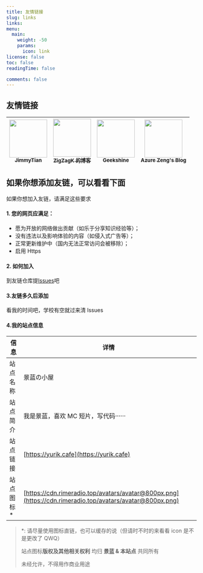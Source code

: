 ```yaml
---
title: 友情链接
slug: links
links:
menu:
  main:
    weight: -50
    params:
      icon: link
license: false
toc: false
readingTime: false

comments: false
---
```


## 友情链接

| [<img src="https://2f07.misaka.pet/assets/images/jimmytian@1x.png" width="100px;"/><br /><sub><b>JimmyTian</b></sub>](https://www.twz.moe) | [<img src="https://gravatar.loli.net/avatar/828dd77feb4c4a650e43cf622cd74232?s=500&d=mp" width="100px;"/><br /><sub><b>ZigZagK 的博客</b></sub>](https://zigzagk.top/) | [<img src="https://up.imold.wang/2020/10/20201024155226502.png" width="100px;"/><br /><sub><b>Geekshine</b></sub>](https://imold.wang/) | [<img src="https://azurezeng.com/friendly-link-image.png" width="100px;"/><br /><sub><b>Azure Zeng's Blog</b></sub>](https://blog.azurezeng.com/) |
| :----------------------------------------------------------------------------------------------------------------------------------------: | :--------------------------------------------------------------------------------------------------------------------------------------------------------------------: | --------------------------------------------------------------------------------------------------------------------------------------- | ------------------------------------------------------------------------------------------------------------------------------------------------- |

## 如果你想添加友链，可以看看下面

如果你想加入友链，请满足这些要求

#### 1. 您的网页应满足：

- 愿为开放的网络做出贡献（如乐于分享知识经验等）；
- 没有违法以及影响体验的内容（如侵入式广告等）；
- 正常更新维护中（国内无法正常访问会被移除）；
- 启用 Https

#### 2. 如何加入

到友链仓库提[Issues](https://github.com/ImJingLan/FriendLink/issues)吧

#### 3.友链多久后添加

看我的时间吧，学校有空就过来清 Issues

#### 4.我的站点信息

| 信息       | 详情                                                                                                         |
| ---------- | ------------------------------------------------------------------------------------------------------------ |
| 站点名称   | 景蓝の小屋                                                                                                   |
| 站点简介   | 我是景蓝，喜欢 MC 短片，写代码······                                                                         |
| 站点链接   | [https://yurik.cafe](https://yurik.cafe)                                                                     |
| 站点图标\* | [https://cdn.rimeradio.top/avatars/avatar@800px.png](https://cdn.rimeradio.top/avatars/avatar@800px.png)</a> |

> \*: 请尽量使用图标直链，也可以缓存的说（但请时不时的来看看 icon 是不是更改了 QWQ）
>
> 站点图标**版权及其他相关权利** 均归 **景蓝 & 本站点** 共同所有
>
> 未经允许，不得用作商业用途
